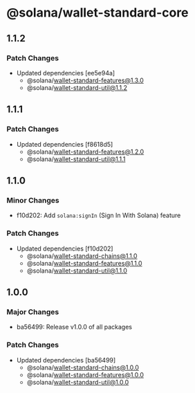 # @solana/wallet-standard-core

## 1.1.2

### Patch Changes

-   Updated dependencies [ee5e94a]
    -   @solana/wallet-standard-features@1.3.0
    -   @solana/wallet-standard-util@1.1.2

## 1.1.1

### Patch Changes

-   Updated dependencies [f8618d5]
    -   @solana/wallet-standard-features@1.2.0
    -   @solana/wallet-standard-util@1.1.1

## 1.1.0

### Minor Changes

-   f10d202: Add `solana:signIn` (Sign In With Solana) feature

### Patch Changes

-   Updated dependencies [f10d202]
    -   @solana/wallet-standard-chains@1.1.0
    -   @solana/wallet-standard-features@1.1.0
    -   @solana/wallet-standard-util@1.1.0

## 1.0.0

### Major Changes

-   ba56499: Release v1.0.0 of all packages

### Patch Changes

-   Updated dependencies [ba56499]
    -   @solana/wallet-standard-chains@1.0.0
    -   @solana/wallet-standard-features@1.0.0
    -   @solana/wallet-standard-util@1.0.0
